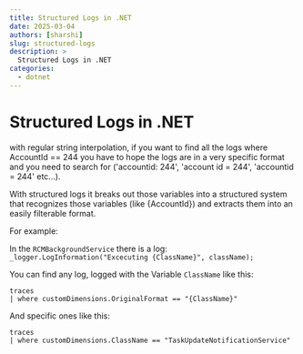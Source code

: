 ```yaml
---
title: Structured Logs in .NET
date: 2025-03-04
authors: [sharshi]
slug: structured-logs
description: >
  Structured Logs in .NET
categories:
  - dotnet
---
```



# Structured Logs in .NET

with regular string interpolation, if you want to find all the logs where AccountId == 244 you have to hope the logs are in a very specific format and you need to search for ('accountid: 244', 'account id = 244', 'accountid = 244' etc...).

With structured logs it breaks out those variables into a structured system that recognizes those variables (like {AccountId}) and extracts them into an easily filterable format.

For example:

In the `RCMBackgroundService` there is a log:
`_logger.LogInformation("Excecuting {ClassName}", className);`

You can find any log, logged with the Variable `ClassName` like this:
```
traces
| where customDimensions.OriginalFormat == "{ClassName}"
```
And specific ones like this:
```
traces
| where customDimensions.ClassName == "TaskUpdateNotificationService"
```
